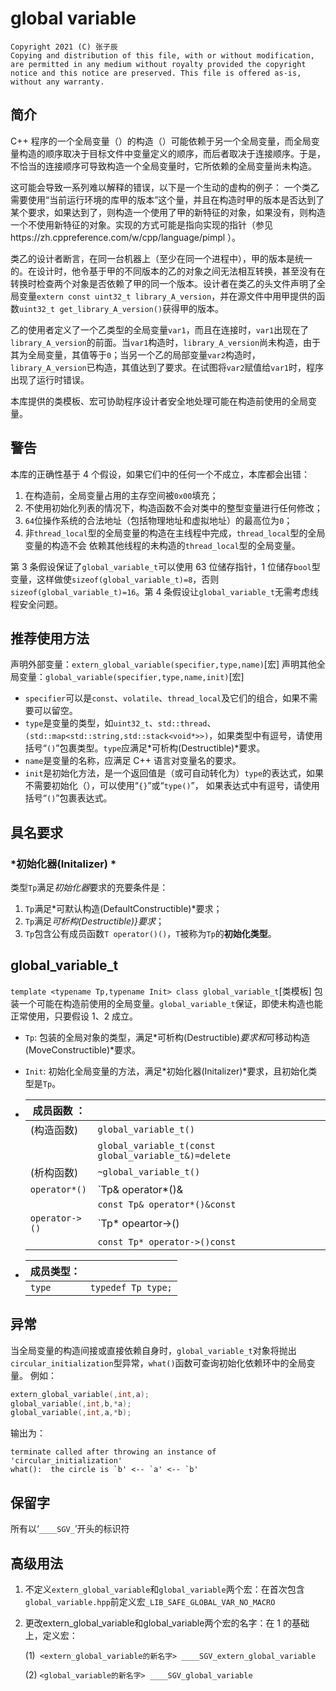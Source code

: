 # global variable
```
Copyright 2021 (C) 张子辰
Copying and distribution of this file, with or without modification,
are permitted in any medium without royalty provided the copyright 
notice and this notice are preserved. This file is offered as-is, 
without any warranty.
```
## 简介
C++ 程序的一个全局变量（<!--指具有命名空间作用域的对象-->）的构造（<!--指调用构造函数-->）可能依赖于另一个全局变量，而全局变量构造的顺序取决于目标文件中变量定义的顺序，而后者取决于连接顺序。于是，不恰当的连接顺序可导致构造一个全局变量时，它所依赖的全局变量尚未构造。

这可能会导致一系列难以解释的错误，以下是一个生动的虚构的例子：
一个类乙需要使用“当前运行环境的库甲的版本”这个量，并且在构造时甲的版本是否达到了某个要求，如果达到了，则构造一个使用了甲的新特征的对象，如果没有，则构造一个不使用新特征的对象。实现的方式可能是指向实现的指针（参见https://zh.cppreference.com/w/cpp/language/pimpl ）。

类乙的设计者断言，在同一台机器上（至少在同一个进程中），甲的版本是统一的。在设计时，他令基于甲的不同版本的乙的对象之间无法相互转换，甚至没有在转换时检查两个对象是否依赖了甲的同一个版本。设计者在类乙的头文件声明了全局变量`extern const uint32_t library_A_version`，并在源文件中用甲提供的函数`uint32_t get_library_A_version()`获得甲的版本。

乙的使用者定义了一个乙类型的全局变量`var1`，而且在连接时，`var1`出现在了`library_A_version`的前面。当`var1`构造时，`library_A_version`尚未构造，由于其为全局变量，其值等于`0`；当另一个乙的局部变量`var2`构造时，`library_A_version`已构造，其值达到了要求。在试图将`var2`赋值给`var1`时，程序出现了运行时错误。

本库提供的类模板、宏可协助程序设计者安全地处理可能在构造前使用的全局变量。

## 警告
本库的正确性基于 4 个假设，如果它们中的任何一个不成立，本库都会出错：

1. 在构造前，全局变量占用的主存空间被`0x00`填充；
2. 不使用初始化列表的情况下，构造函数不会对类中的整型变量进行任何修改；
3. `64`位操作系统的合法地址（包括物理地址和虚拟地址）的最高位为`0`；
4. 非`thread_local`型的全局变量的构造在主线程中完成，`thread_local`型的全局变量的构造不会	依赖其他线程的未构造的`thread_local`型的全局变量。

第 3 条假设保证了`global_variable_t`可以使用 63 位储存指针，1 位储存`bool`型变量，这样做使`sizeof(global_variable_t)=8`，否则`sizeof(global_variable_t)=16`。第 4 条假设让`global_variable_t`无需考虑线程安全问题。

## 推荐使用方法
<!--本文中的”方法“只有自然语言中的含义，需要使用其在面向对象程序设计中的含义时，一律用”成员函数“或”函数“替代。-->

声明外部变量：`extern_global_variable(specifier,type,name)`[宏]
声明其他全局变量：`global_variable(specifier,type,name,init)`[宏]

- `specifier`可以是`const`、`volatile`、`thread_local`及它们的组合，如果不需要可以留空。
-  `type`是变量的类型，如`uint32_t`、`std::thread`、`(std::map<std::string,std::stack<void*>>)`，如果类型中有逗号，请使用括号“`()`”包裹类型。`type`应满足*可析构(Destructible)*要求。
- `name`是变量的名称，应满足 C++ 语言对变量名的要求。
- `init`是初始化方法，是一个返回值是（或可自动转化为）`type`的表达式，如果不需要初始化（<!--对于这种情况，你不应该使用本库，而应直接定义全局变量-->），可以使用“`{}`”或“`type()`”，  如果表达式中有逗号，请使用括号“`()`”包裹表达式。

## 具名要求
### *初始化器(Initalizer) *
类型`Tp`满足*初始化器*要求的充要条件是：

1. `Tp`满足*可默认构造(DefaultConstructible)*要求；
2. `Tp`满足*可析构(Destructible)}要求*；
3. `Tp`包含公有成员函数`T operator()()`，`T`被称为`Tp`的**初始化类型**。

## global_variable_t
`template <typename Tp,typename Init> class global_variable_t`[类模板]
包装一个可能在构造前使用的全局变量。`global_variable_t`保证，即使未构造也能正常使用，只要假设 1、2 成立。

- `Tp`: 包装的全局对象的类型，满足*可析构(Destructible)*要求和*可移动构造
	(MoveConstructible)*要求。
	
- `Init`: 初始化全局变量的方法，满足*初始化器(Initalizer)*要求，且初始化类型是`Tp`。

- | 成员函数 ：|   |
	| ---- | ---- |
	| (构造函数) | `global_variable_t()`                                |
	|            | `global_variable_t(const global_variable_t&)=delete` |
	| (析构函数) | `~global_variable_t()`                               |
	|`operator*()`|`Tp& operator*()&|
	|   |`const Tp& operator*()&const`|
	|`operator->()`|`Tp* opeartor->()|
	|   |`const Tp* operator->()const`|
	
- |成员类型：|   |
	| ---- | ---- |
	| `type` | `typedef Tp type;` |

## 异常
当全局变量的构造间接或直接依赖自身时，`global_variable_t`对象将抛出`circular_initialization`型异常，`what()`函数可查询初始化依赖环中的全局变量。
例如：

```cpp
extern_global_variable(,int,a);
global_variable(,int,b,*a);
global_variable(,int,a,*b);
```
输出为：
```
terminate called after throwing an instance of 'circular_initialization'
what():  the circle is `b' <-- `a' <-- `b'
```

## 保留字
所有以‘`____SGV_`’开头的标识符

## 高级用法

1. 不定义`extern_global_variable`和`global_variable`两个宏：在首次包含`global_variable.hpp`前定义宏`_LIB_SAFE_GLOBAL_VAR_NO_MACRO`

2. 更改extern_global_variable和global_variable两个宏的名字：在 1 的基础上，定义宏：

	(1)` <extern_global_variable的新名字> ____SGV_extern_global_variable`

	(2) `<global_variable的新名字> ____SGV_global_variable`
